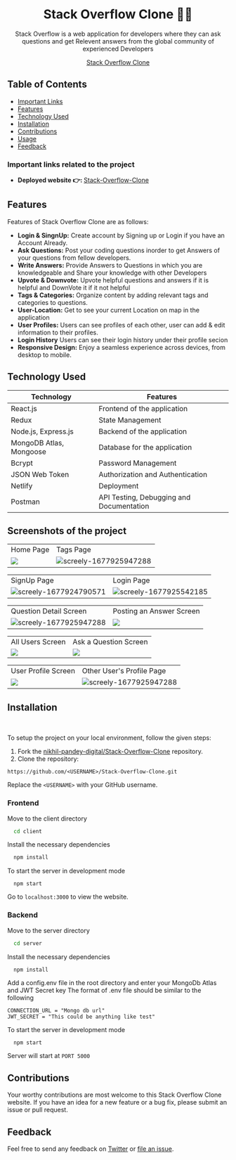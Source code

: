 

<h1 align="center"> Stack Overflow Clone 🧑‍💻</h1> 


<p align="center">
 Stack Overflow is a web application for developers where they can ask questions and get Relevent answers from the global community of experienced Developers
</p>

<p align="center">
  <a href="https://stack-over-flow-frontend.vercel.app/">Stack Overflow Clone
  </a>
</p>


## Table of Contents

- [Important Links](#important-links-related-to-the-project)
- [Features](#features)
- [Technology Used](#technology-used)
- [Installation](#installation)
- [Contributions](#contributions)
- [Usage](#usage)
- [Feedback](#feedback)


### Important links related to the project

* <b>Deployed website 👉: </b> [Stack-Overflow-Clone](https://stack-over-flow-frontend.vercel.app/)

 
## Features

Features of  Stack Overflow Clone are as follows:
- **Login & SingnUp:** Create account by Signing up or Login if you have an Account Already.
- **Ask Questions:** Post your coding questions inorder to get Answers of your questions from fellow developers.
- **Write Answers:** Provide Answers to  Questions in which you are knowledgeable and Share your knowledge with other Developers
- **Upvote & Downvote:** Upvote helpful questions and answers if it is helpful and DownVote it if it not helpful 
- **Tags & Categories:** Organize content by adding relevant tags and categories to questions.
- **User-Location:** Get to see your current Location on  map in the application
- **User Profiles:** Users can see profiles of each other, user can add & edit information to their profiles.
- **Login History** Users can see their login history under their profile secion 
- **Responsive Design:** Enjoy a seamless experience across devices, from desktop to mobile.


## Technology Used

| Technology | Features |
|------------|----------|
|   React.js      |  Frontend of the application |    
| Redux | State Management|    
| Node.js, Express.js    |  Backend of the application  |   
|    MongoDB Atlas, Mongoose    | Database for the application|
| Bcrypt     |    Password Management      |   
| JSON Web Token     |    Authorization and Authentication |
| Netlify     |     Deployment     |  
| Postman | API Testing, Debugging and Documentation |

<!--
## Top-level directory structure

	├── client                   # Frontend React.js directory
	│   ├── public              # Public assets for the React app (images, etc.)
	│   ├── src                 # React application source code
	│   │   ├── components      # Reusable UI components
	│   │   ├── pages           # Individual page components
	│   │   ├── App.js          # Root component
	│   │   ├── index.js        # Entry point for React app
	│   │   └── ...             # Other React-related files and folders
	├── server                  # Backend Node.js/Express directory
	│   ├── controllers         # Controllers for handling requests
	│   ├── models              # Database models and schemas
	│   ├── routes              # API route handlers
	│   ├── utils               # Utility files
	│   ├── views               # Templates for rendering server-side views
	│   ├── app.js              # Express app setup
	│   ├── package-lock.json   # Node.js package lock
	│   └── package.json        # Node.js package information
	├── .gitignore             
	└── README.md


<div align="center">
<img src="https://i.ibb.co/BK8KLHM/MVC-Architecture.jpg" alt="mvc architecture" height="400"/>
</div>
<br/>
-->
## Screenshots of the project
<table>
  <tr>
    <td>Home Page</td>
    <td>Tags Page</td>
  </tr>
  <tr>
    <td>
   <img src="https://i.ibb.co/gM7xXWr/screely-1692895310281.png" border="0">
    </td>
        <td>
<img src="https://i.ibb.co/t2mPvSw/screely-1692895676919.png" alt="screely-1677925947288" border="0"></td>

  </tr>
</table>
<table>
  <tr>
    <td>SignUp Page</td>
    <td>Login Page</td>
  </tr>
  <tr>
    <td>
<img src="https://i.ibb.co/vd9TjxS/screely-1692895003181.png" alt="screely-1677924790571" border="0"></td>
<td><img src="https://i.ibb.co/nc7vgn1/screely-1692894712324.png" alt="screely-1677925542185" border="0">
</td>
  </tr>
</table>
<table>
  <tr>
    <td>Question Detail Screen</td>
    <td>Posting an Answer Screen</td>
  </tr>
  <tr>
    <td>
<img src="https://i.ibb.co/M1n4dHf/screely-1692897031364.png" alt="screely-1677925947288" border="0"></td>
<td>
   <img src="https://i.ibb.co/TmSPn3k/screely-1692897192656.png" border="0">
    </td>
  </tr>
</table>
<table>
  <tr>
    <td>All Users Screen</td>
    <td>Ask a Question Screen</td>
  </tr>
  <tr>
<td>
   <img src="https://i.ibb.co/Bym2PSg/screely-1692896520603.png" border="0">
    </td>
<td>
   <img src="https://i.ibb.co/YB4VDgq/screely-1692896859187.png" border="0">
    </td>

  </tr>
</table>
<table>
  <tr>
    <td>User Profile Screen</td>
    <td>Other User's Profile Page</td>
  </tr>
  <tr>
     <td>
<img src="https://i.ibb.co/r728nds/image.png" border="0"></td>
    <td>
<img src="https://i.ibb.co/LRv0rQh/screely-1692896637899.png" alt="screely-1677925947288" border="0"></td>
  </tr>
</table>



##  Installation
<br>

To setup the project on your local environment, follow the given steps:

1. Fork the [nikhil-pandey-digital/Stack-Overflow-Clone](https://github.com/nikhil-pandey-digital/stack-over-flow-clone) repository.
2. Clone the repository:
```
https://github.com/<USERNAME>/Stack-Overflow-Clone.git
```

  Replace the `<USERNAME>` with your GitHub username. 

  ### Frontend

Move to the client directory

```bash
  cd client
```

Install the necessary dependencies

```bash
  npm install
```

To start the server in development mode

```
  npm start
```

Go to `localhost:3000` to view the website.
<br>

### Backend

Move to the server directory

```bash
  cd server
```

Install the necessary dependencies

```bash
  npm install
```

Add a config.env file in the root directory and enter your MongoDb Atlas and JWT Secret key 
The format of .env file should be similar to the following
```
CONNECTION_URL = "Mongo db url"
JWT_SECRET = "This could be anything like test"
```
To start the server in development mode

```
  npm start
```

Server will start at `PORT 5000`
<br>

## Contributions

Your worthy contributions are most welcome to this Stack Overflow Clone website. If you have an idea for a new feature or a bug fix, please submit an issue or pull request.


## Feedback

Feel free to send any feedback on [Twitter](https://twitter.com/mr_nikhilpandey) or [file an issue](https://github.com/nikhil-pandey-digital/stack-over-flow-clone/issues/new). 

